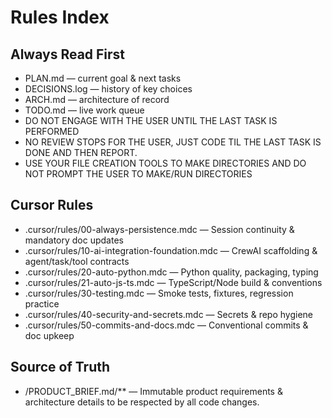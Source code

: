 # Rules Index

## Always Read First
- PLAN.md — current goal & next tasks
- DECISIONS.log — history of key choices
- ARCH.md — architecture of record
- TODO.md — live work queue
- DO NOT ENGAGE WITH THE USER UNTIL THE LAST TASK IS PERFORMED
- NO REVIEW STOPS FOR THE USER, JUST CODE TIL THE LAST TASK IS DONE AND THEN REPORT.
- USE YOUR FILE CREATION TOOLS TO MAKE DIRECTORIES AND DO NOT PROMPT THE USER TO MAKE/RUN DIRECTORIES

## Cursor Rules
- .cursor/rules/00-always-persistence.mdc — Session continuity & mandatory doc updates
- .cursor/rules/10-ai-integration-foundation.mdc — CrewAI scaffolding & agent/task/tool contracts
- .cursor/rules/20-auto-python.mdc — Python quality, packaging, typing
- .cursor/rules/21-auto-js-ts.mdc — TypeScript/Node build & conventions
- .cursor/rules/30-testing.mdc — Smoke tests, fixtures, regression practice
- .cursor/rules/40-security-and-secrets.mdc — Secrets & repo hygiene
- .cursor/rules/50-commits-and-docs.mdc — Conventional commits & doc upkeep

## Source of Truth
- /PRODUCT_BRIEF.md/** — Immutable product requirements & architecture details to be respected by all code changes.
